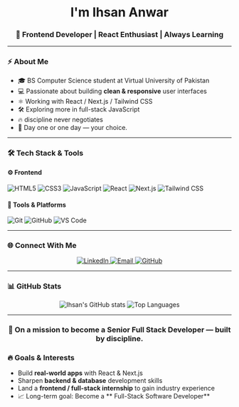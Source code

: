 

<h1 align="center"> I'm Ihsan Anwar</h1>
<h3 align="center">🚀 Frontend Developer | React Enthusiast | Always Learning</h3>

---

###  ⚡ About Me
- 🎓 BS Computer Science student at Virtual University of Pakistan  
- 💻 Passionate about building **clean & responsive** user interfaces  
- ⚛️ Working with React / Next.js / Tailwind CSS  
- 🛠️ Exploring more in full-stack JavaScript  
- 🔥 discipline never negotiates
- 🚀 Day one or one day — your choice. 
 

---

### 🛠️ Tech Stack & Tools

#### ⚙️ Frontend
![HTML5](https://img.shields.io/badge/HTML5-E34F26?style=for-the-badge&logo=html5&logoColor=white)
![CSS3](https://img.shields.io/badge/CSS3-1572B6?style=for-the-badge&logo=css3&logoColor=white)
![JavaScript](https://img.shields.io/badge/JavaScript-F7E018?style=for-the-badge&logo=javascript&logoColor=black)
![React](https://img.shields.io/badge/React-20232A?style=for-the-badge&logo=react&logoColor=61DAFB)
![Next.js](https://img.shields.io/badge/Next.js-000000?style=for-the-badge&logo=nextdotjs&logoColor=white)
![Tailwind CSS](https://img.shields.io/badge/Tailwind_CSS-38B2AC?style=for-the-badge&logo=tailwind-css&logoColor=white)

#### 🧰 Tools & Platforms
![Git](https://img.shields.io/badge/Git-F05033?style=for-the-badge&logo=git&logoColor=white)
![GitHub](https://img.shields.io/badge/GitHub-181717?style=for-the-badge&logo=github&logoColor=white)
![VS Code](https://img.shields.io/badge/VS%20Code-007ACC?style=for-the-badge&logo=visual-studio-code&logoColor=white)

---

### 🌐 Connect With Me

<p align="center">
  <a href="https://www.linkedin.com/in/ihsan-anwar-243964353/" target="_blank">
    <img src="https://img.shields.io/badge/LinkedIn-0077B5?style=for-the-badge&logo=linkedin&logoColor=white" alt="LinkedIn" />
  </a>
  <a href="mailto:ihsan.anwar4321@gmail.com" target="_blank">
    <img src="https://img.shields.io/badge/Email-D14836?style=for-the-badge&logo=gmail&logoColor=white" alt="Email" />
  </a>
  <a href="https://github.com/IHSAN-ANWAR" target="_blank">
    <img src="https://img.shields.io/badge/GitHub-181717?style=for-the-badge&logo=github&logoColor=white" alt="GitHub" />
  </a>
</p>

---

### 📊 GitHub Stats

<p align="center">
  <img src="https://github-readme-stats.vercel.app/api?username=IHSAN-ANWAR&show_icons=true&theme=tokyonight" alt="Ihsan's GitHub stats" />
  <img src="https://github-readme-stats.vercel.app/api/top-langs/?username=IHSAN-ANWAR&layout=compact&theme=tokyonight" alt="Top Languages" />
</p>

---

<h3 align="center">🚀 On a mission to become a Senior Full Stack Developer — built by discipline.</h3>


### 🔥 Goals & Interests
- Build **real-world apps** with React & Next.js   
- Sharpen **backend & database** development skills  
- Land a **frontend / full-stack internship** to gain industry experience  
- 📈 Long-term goal: Become a ** Full-Stack Software Developer**

